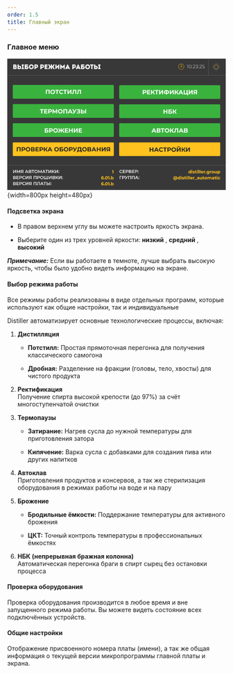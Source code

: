 ```yaml
---
order: 1.5
title: Главный экран
---
```


### Главное меню

![](./glavnyy-ekran.png){width=800px height=480px}

#### Подсветка экрана

-  В правом верхнем углу вы можете настроить яркость экрана.

-  Выберите один из трех уровней яркости: **низкий** , **средний** , **высокий**

***Примечание:*** Если вы работаете в темноте, лучше выбрать высокую яркость, чтобы было удобно видеть информацию на экране.

#### Выбор режима работы

Все режимы работы реализованы в виде отдельных программ, которые используют как общие настройки, так и индивидуальные

Distiller автоматизирует основные технологические процессы, включая:

1. **Дистилляция**

   -  **Потстилл:** Простая прямоточная перегонка для получения классического самогона

   -  **Дробная:** Разделение на фракции (головы, тело, хвосты) для чистого продукта

2. **Ректификация**\
   Получение спирта высокой крепости (до 97%) за счёт многоступенчатой очистки

3. **Термопаузы**

   -  **Затирание:** Нагрев сусла до нужной температуры для приготовления затора

   -  **Кипячение:** Варка сусла с добавками для создания пива или других напитков

4. **Автоклав**\
   Приготовления продуктов и консервов, а так же стерилизация оборудования в режимах работы на воде и на пару

5. **Брожение**

   -  **Бродильные ёмкости:** Поддержание температуры для активного брожения

   -  **ЦКТ:** Точный контроль температуры в профессиональных ёмкостях

6. **НБК (непрерывная бражная колонна)**\
   Автоматическая перегонка браги в спирт сырец без остановки процесса

#### Проверка оборудования

Проверка оборудования производится в любое время и вне запущенного режима работы. Вы можете видеть состояние всех подключённых устройств.

#### Общие настройки

Отображение присвоенного номера платы (имени), а так же общая информация о текущей версии микропрограммы главной платы и экрана.

#### 

#### 
